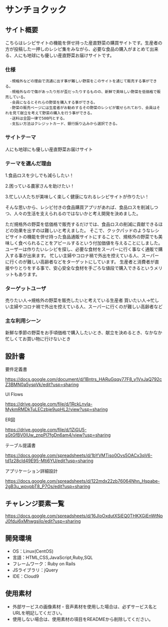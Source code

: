 # サンチョクック

## サイト概要
こちらはレシピサイトの機能を併せ持った産直野菜の購買サイトです。生産者の方が投稿した一押しのレシピ集をみながら、必要な食品の購入がまとめて出来る、人にも地球にも優しい産直野菜お届けサイトです。

### 仕様
      -規格外などの理由で流通に出す事が難しい野菜をこのサイトを通じて販売する事ができる。
      -規格外なので傷があったり形が歪だったりするものの、新鮮で美味しい野菜を低価格で販売している。
      -会員になるとそれらの野菜を購入する事ができる。
      -野菜の販売ページには生産者がお勧めするその野菜のレシピが載せられており、会員はそれを見て献立を考えて野菜の購入を行う事ができる。
      -送料は全国一律で500円とする。
      -支払い方法はクレジットカード、銀行振り込みから選択できる。

### サイトテーマ
人にも地球にも優しい産直野菜お届けサイト

### テーマを選んだ理由

1.食品ロスを少しでも減らしたい！

2.困っている農家さんを助けたい！

3.忙しい人たちが美味しく楽しく健康になれるレシピサイトが作りたい！

そんな思いから、レシピ付きの食品購買アプリがあれば、食品ロスを削減しつつ、人々の生活を支えられるのではないかと考え開発を決めました。

ただ規格外の野菜を低価格で販売するだけでは、食品ロスの削減に貢献できるほどの効果を出すのは難しいと考えました。
そこで、クックパッドのようなレシピサイトの機能を併せ持った食品通販サイトにすることで、規格外の野菜でも美味しく食べられることをアピールするという付加価値を与えることにしました。 
ユーザーは作りたいレシピを探し、必要な食材をスーパーに行く事なく通販で購入する事が出来ます。 
忙しい主婦やコロナ禍で外出を控えている人、スーパーに行くのが難しい高齢者などをターゲットにしています。
生産者と消費者が直接やりとりをする事で、安心安全な食材を手ごろな値段で購入できるというメリットもあります。

### ターゲットユーザ
売りたい人→規格外の野菜を販売したいと考えている生産者
買いたい人→忙しい主婦やコロナ禍で外出を控えている人、スーパーに行くのが難しい高齢者など

### 主な利用シーン
新鮮な季節の野菜をお手頃価格で購入したいとき、献立を決めるとき、なかなか忙しくてお買い物に行けないとき

## 設計書
要件定義書

https://docs.google.com/document/d/1Bntrs_HARuGqqy77F8_y1VxJaQ792cZ3BMN0a5yspVk/edit?usp=sharing


UI Flows

https://drive.google.com/file/d/1RckLnvIa-MykmRMDkTuLECzbje9upHL2/view?usp=sharing


ER図

https://drive.google.com/file/d/1ZiGU5-sGtGfBV0lUw_znpPl7fgDn6am4/view?usp=sharing


テーブル提議書

https://docs.google.com/spreadsheets/d/1bYVMTiso0Ovs5OACx3qV6-td1z28cId49E95-Mti6YU/edit?usp=sharing


アプリケーション詳細設計

https://docs.google.com/spreadsheets/d/122mdx22zb76064Nhn_Hspabe-2gB3u_wpvpbT8_P7Os/edit?usp=sharing

## チャレンジ要素一覧
https://docs.google.com/spreadsheets/d/16JloOxdutXSiEQ0THKXGiEnWtNpJ0fdui6xMhwgsiIo/edit?usp=sharing

## 開発環境
- OS：Linux(CentOS)
- 言語：HTML,CSS,JavaScript,Ruby,SQL
- フレームワーク：Ruby on Rails
- JSライブラリ：jQuery
- IDE：Cloud9

## 使用素材
- 外部サービスの画像素材・音声素材を使用した場合は、必ずサービス名とURLを明記してください。
- 使用しない場合は、使用素材の項目をREADMEから削除してください。
